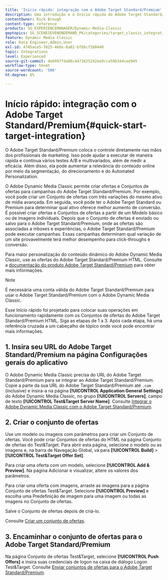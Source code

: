 ```yaml
---
title: 'Início rápido: integração com o Adobe Target Standard/Premium'
description: Uma introdução e o Início rápido do Adobe Target Standard/Premium para ajudar você a começar a usar rapidamente as técnicas de integração do Adobe Target Standard/Premium no Adobe Dynamic Media Classic.
contentOwner: Rick Brough
content-type: reference
products: SG_EXPERIENCEMANAGER/Dynamic-Media-Classic
geptopics: SG_SCENESEVENONDEMAND_PK/categories/target_classic_integration
feature: Dynamic Media Classic
role: Data Engineer,Admin,User
exl-id: 4745ace5-7825-468e-8a82-bfbbcf1b0440
topic: Integrations
level: Experienced
source-git-commit: de6997fda88c4471625242ee9cca59b344cee945
workflow-type: tm+mt
source-wordcount: '506'
ht-degree: 0%

---
```


# Início rápido: integração com o Adobe Target Standard/Premium{#quick-start-target-integration}

O Adobe Target Standard/Premium coloca o controle diretamente nas mãos dos profissionais de marketing. Isso pode ajudar a executar de maneira rápida e contínua vários testes A/B e multivariados, além de medir a eficácia. Além disso, ela pode aumentar a relevância do conteúdo online por meio da segmentação, do direcionamento e do Automated Personalization.

O Adobe Dynamic Media Classic permite criar ofertas e Conjuntos de ofertas para campanhas do Adobe Target Standard/Premium. Por exemplo, você pode criar um Conjunto de ofertas com três variações do mesmo ativo de mídia avançada. Em seguida, você pode ter o Adobe Target Standard ou Premium para determinar qual ativo oferece melhor aumento de conversão. É possível criar ofertas e Conjuntos de ofertas a partir de um Modelo básico ou de imagens individuais. Depois que o Conjunto de ofertas é enviado ou salvo para o Adobe Target Standard/Premium, onde as ofertas são associadas a mboxes e experiências, o Adobe Target Standard/Premium pode executar campanhas. Essas campanhas determinam qual variação de um site provavelmente terá melhor desempenho para click-throughs e conversão.

Para maior personalização do conteúdo dinâmico do Adobe Dynamic Media Classic, use as ofertas do Adobe Target Standard/Premium HTML. Consulte a [documentação do produto Adobe Target Standard/Premium](https://experienceleague.adobe.com/en/docs/target) para obter mais informações.

>[!NOTE]
>
>É necessária uma conta válida do Adobe Target Standard/Premium para usar o Adobe Target Standard/Premium com o Adobe Dynamic Media Classic.

Esse Início rápido foi projetado para colocar suas operações em funcionamento rapidamente com os Conjuntos de ofertas do Adobe Target Standard/Premium HTML. Siga as etapas de 1 a 3. Após cada etapa, há uma referência cruzada a um cabeçalho de tópico onde você pode encontrar mais informações.

## &#x200B;1. Insira seu URL do Adobe Target Standard/Premium na página Configurações gerais do aplicativo

O Adobe Dynamic Media Classic precisa do URL do Adobe Target Standard/Premium para se integrar ao Adobe Target Standard/Premium. Copie a parte da sua URL do Adobe Target Standard/Premium até `.com` (inclusive) e insira-a na página **[!UICONTROL Application General Settings]** do Adobe Dynamic Media Classic, no grupo **[!UICONTROL Servers]**, campo de texto **[!UICONTROL Test&Target Server Name]**. Consulte [Integrar o Adobe Dynamic Media Classic com o Adobe Target Standard/Premium](integrating-dmc-with-target.md#integrating-dmc-with-target).

## &#x200B;2. Criar o conjunto de ofertas

Use um modelo ou imagens com parâmetros para criar um Conjunto de ofertas. Você pode criar Conjuntos de ofertas do HTML na página Conjunto de ofertas do Test&amp;Target. Para abrir esta página, selecione o modelo ou as imagens e, na barra de Navegação Global, vá para **[!UICONTROL Build]** > **[!UICONTROL Test&Target Offer Set]**.

Para criar uma oferta com um modelo, selecione **[!UICONTROL Add & Preview]**. Na página Adicionar e visualizar, altere os valores dos parâmetros.

Para criar uma oferta com imagens, arraste as imagens para a página Conjunto de ofertas Test&amp;Target. Selecione **[!UICONTROL Preview]** e escolha uma Predefinição de imagem para uma imagem ou todas as imagens no Conjunto de ofertas.

Salve o Conjunto de ofertas depois de criá-lo.

Consulte [Criar um conjunto de ofertas](creating-offer-set.md#creating_an_offer_set).

## &#x200B;3. Encaminhar o conjunto de ofertas para o Adobe Target Standard/Premium

Na página Conjunto de ofertas Test&amp;Target, selecione **[!UICONTROL Push Offers]** e insira suas credenciais de logon na caixa de diálogo Logon Test&amp;Target. Consulte [Enviar conjuntos de ofertas para o Adobe Target Standard/Premium](pushing-offer-sets-target.md#pushing_offer_sets_to_target).
